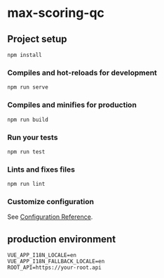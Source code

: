 # max-scoring-qc

## Project setup
```
npm install
```

### Compiles and hot-reloads for development
```
npm run serve
```

### Compiles and minifies for production
```
npm run build
```

### Run your tests
```
npm run test
```

### Lints and fixes files
```
npm run lint
```

### Customize configuration
See [Configuration Reference](https://cli.vuejs.org/config/).


## production environment

```
VUE_APP_I18N_LOCALE=en
VUE_APP_I18N_FALLBACK_LOCALE=en
ROOT_API=https://your-root.api
```


